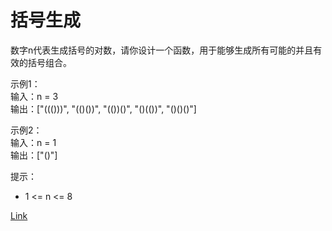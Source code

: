 <h1>括号生成</h1>

数字n代表生成括号的对数，请你设计一个函数，用于能够生成所有可能的并且有效的括号组合。</br>

示例1：</br>
输入：n = 3</br>
输出：["((()))", "(()())", "(())()", "()(())", "()()()"]</br>

示例2：</br>
输入：n = 1</br>
输出：["()"]</br>

提示：
- 1 <= n <= 8

[Link](https://leetcode-cn.com/problems/generate-parentheses/)